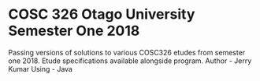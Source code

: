 # COSC 326 Otago University Semester One 2018

Passing versions of solutions to various COSC326 etudes from semester one 2018.
Etude specifications available alongside program. 
Author - Jerry Kumar
Using - Java

